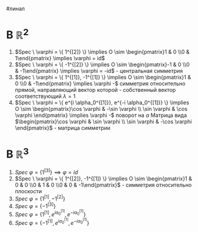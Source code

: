 #линал 
# В $\mathbb{R}^2$
1. $Spec \ \varphi = \{ 1^{[2]} \} \implies O \sim \begin{pmatrix}1 & 0 \\0 & 1\end{pmatrix} \implies \varphi = id$
2. $Spec \ \varphi = \{ -1^{[2]} \} \implies O \sim \begin{pmatrix}-1 & 0 \\0 & -1\end{pmatrix} \implies \varphi = -id$ - центральная симметрия
3. $Spec \ \varphi = \{ 1^{[1]}, -1^{[1]} \} \implies O \sim \begin{pmatrix}1 & 0 \\0 & -1\end{pmatrix} \implies \varphi -$ симметрия относительно прямой, направляющий вектор которой - собственный вектор соответствующий $\lambda = 1$
4. $Spec \ \varphi = \{ e^{i \alpha_0^{[1]}}, e^{-i \alpha_0^{[1]}} \} \implies O \sim \begin{pmatrix}\cos \varphi & -\sin \varphi  \\ \sin \varphi  & \cos \varphi  \end{pmatrix} \implies \varphi -$ поворот на $\alpha$
Матрица вида $\begin{pmatrix}\cos \varphi & \sin \varphi  \\ \sin \varphi  & -\cos \varphi  \end{pmatrix}$ - матрица симметрии

# В $\mathbb{R}^3$
1. $Spec \ \varphi = \{ 1^{[3]} \} \implies \varphi = id$
2. $Spec \ \varphi = \{ 1^{[2]}, -1^{[1]} \} \implies O \sim \begin{pmatrix}1 & 0 & 0 \\0 & 1 & 0 \\0 & 0 & -1\end{pmatrix}$ - симметрия относительно плоскости 
3. $Spec \ \varphi = \{ 1^{[1]}, -1^{[2]} \}$
4. $Spec \ \varphi = \{ -1^{[3]} \}$
5. $Spec \ \varphi = \{ 1^{[1]}, e^{i \alpha_0^{[1]}}, e^{-i \alpha_0^{[1]}} \}$
6. $Spec \ \varphi = \{ -1^{[1]}, e^{i \alpha_0^{[1]}}, e^{-i \alpha_0^{[1]}} \}$